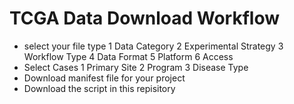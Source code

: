 # TCGA Data Download Workflow
* select your file type
1 Data Category
2 Experimental Strategy
3 Workflow Type
4 Data Format
5 Platform
6 Access
* Select Cases
1 Primary Site
2 Program
3 Disease Type
* Download manifest file for your project
* Download the script in this repisitory 
